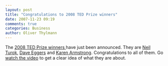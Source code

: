 ```yaml
---
layout: post
title: "Congratulations to 2008 TED Prize winners"
date: 2007-11-23 09:19
comments: true
categories: Business
author: Oliver Thylmann
---
```






The [2008 TED Prize winners ](http://blog.ted.com/2007/11/announcing_2008.php)have just been announced. They are [Neil Turok](http://www.damtp.cam.ac.uk/user/ngt1000/), [Dave Eggers](http://www.mcsweeneys.net/authorpages/eggers/eggers.html) and [Karen Armstrong](http://en.wikipedia.org/wiki/Karen_Armstrong). Congratulations to all of them. Go [watch the video](http://blog.ted.com/2007/11/announcing_2008.php) to get a clear idea of what they are about.


